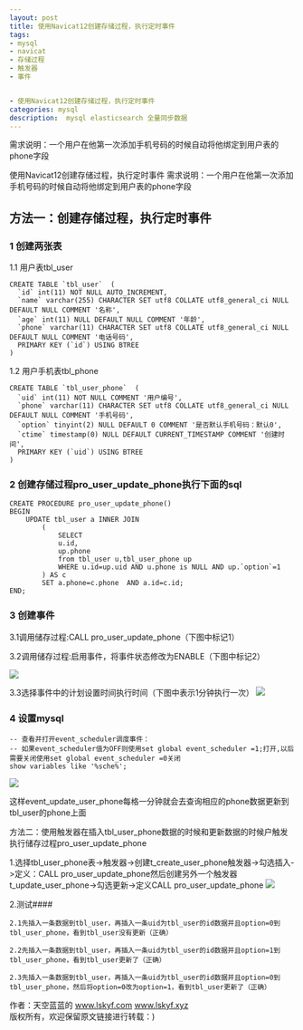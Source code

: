 ```yaml
---
layout: post
title: 使用Navicat12创建存储过程，执行定时事件
tags:
- mysql 
- navicat
- 存储过程
- 触发器
- 事件


- 使用Navicat12创建存储过程，执行定时事件
categories: mysql
description:  mysql elasticsearch 全量同步数据
---
```

需求说明：一个用户在他第一次添加手机号码的时候自动将他绑定到用户表的phone字段
<!-- more -->

使用Navicat12创建存储过程，执行定时事件
需求说明：一个用户在他第一次添加手机号码的时候自动将他绑定到用户表的phone字段

## 方法一：创建存储过程，执行定时事件

### 1      创建两张表 ###

1.1      用户表tbl_user
```
CREATE TABLE `tbl_user`  (
  `id` int(11) NOT NULL AUTO_INCREMENT,
  `name` varchar(255) CHARACTER SET utf8 COLLATE utf8_general_ci NULL DEFAULT NULL COMMENT '名称',
  `age` int(11) NULL DEFAULT NULL COMMENT '年龄',
  `phone` varchar(11) CHARACTER SET utf8 COLLATE utf8_general_ci NULL DEFAULT NULL COMMENT '电话号码',
  PRIMARY KEY (`id`) USING BTREE
)
```
1.2      用户手机表tbl_phone 
```
CREATE TABLE `tbl_user_phone`  (
  `uid` int(11) NOT NULL COMMENT '用户编号',
  `phone` varchar(11) CHARACTER SET utf8 COLLATE utf8_general_ci NULL DEFAULT NULL COMMENT '手机号码',
  `option` tinyint(2) NULL DEFAULT 0 COMMENT '是否默认手机号码：默认0',
  `ctime` timestamp(0) NULL DEFAULT CURRENT_TIMESTAMP COMMENT '创建时间',
  PRIMARY KEY (`uid`) USING BTREE
)
```
### 2      创建存储过程pro_user_update_phone执行下面的sql ###
```
CREATE PROCEDURE pro_user_update_phone()
BEGIN
    UPDATE tbl_user a INNER JOIN
		(
			SELECT 
			u.id,
			up.phone
			from tbl_user u,tbl_user_phone up 
			WHERE u.id=up.uid AND u.phone is NULL AND up.`option`=1
		) AS c 
		SET a.phone=c.phone  AND a.id=c.id;
END;
```
### 3      创建事件 ###

3.1调用储存过程:CALL pro_user_update_phone（下图中标记1）

3.2调用储存过程:启用事件，将事件状态修改为ENABLE（下图中标记2）

<img src="{{ site.assets }}/images/2018-07-07/2018070721581661.png"/>

3.3选择事件中的计划设置时间执行时间（下图中表示1分钟执行一次）
<img src="{{ site.assets }}/images/2018-07-07/2018070721581661.png"/>


### 4      设置mysql ###

 
```
-- 查看并打开event_scheduler调度事件：
-- 如果event_scheduler值为OFF则使用set global event_scheduler =1;打开,以后需要关闭使用set global event_scheduler =0关闭
show variables like '%sche%';
```
 <img src="{{ site.assets }}/images/2018-07-07/20180707220851584.png"/>
 
 这样event_update_user_phone每格一分钟就会去查询相应的phone数据更新到tbl_user的phone上面

方法二：使用触发器在插入tbl_user_phone数据的时候和更新数据的时候户触发执行储存过程pro_user_update_phone

1.选择tbl_user_phone表->触发器->创建t_create_user_phone触发器->勾选插入->定义：CALL pro_user_update_phone然后创建另外一个触发器t_update_user_phone->勾选更新->定义CALL pro_user_update_phone
 <img src="{{ site.assets }}/images/2018-07-07/20180707221024745.png"/>

2.测试####

    2.1先插入一条数据到tbl_user，再插入一条uid为tbl_user的id数据并且option=0到tbl_user_phone，看到tbl_user没有更新（正确）

    2.2先插入一条数据到tbl_user，再插入一条uid为tbl_user的id数据并且option=1到tbl_user_phone，看到tbl_user更新了（正确）

    2.3先插入一条数据到tbl_user，再插入一条uid为tbl_user的id数据并且option=0到tbl_user_phone，然后将option=0改为option=1，看到tbl_user更新了（正确）

作者：天空蓝蓝的  www.lskyf.com   www.lskyf.xyz  
版权所有，欢迎保留原文链接进行转载：)



